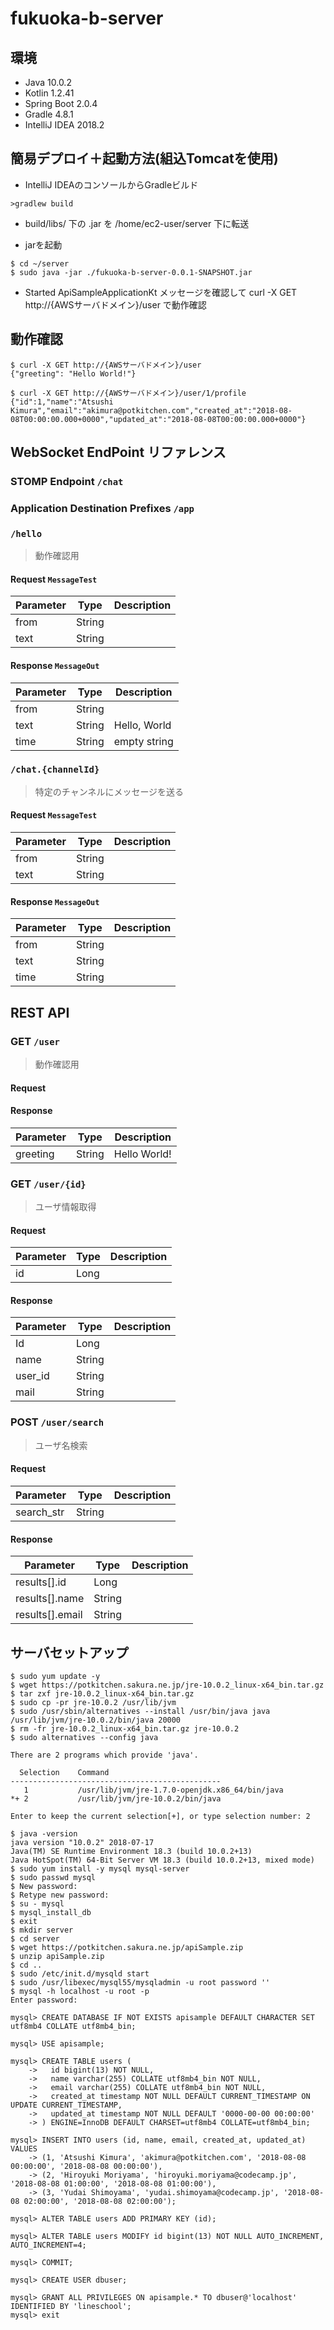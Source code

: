 # fukuoka-b-server

## 環境

- Java 10.0.2
- Kotlin 1.2.41
- Spring Boot 2.0.4
- Gradle 4.8.1
- IntelliJ IDEA 2018.2


## 簡易デプロイ＋起動方法(組込Tomcatを使用)
- IntelliJ IDEAのコンソールからGradleビルド
```
>gradlew build
```

- build/libs/ 下の .jar を /home/ec2-user/server 下に転送

- jarを起動
```
$ cd ~/server
$ sudo java -jar ./fukuoka-b-server-0.0.1-SNAPSHOT.jar
```

- Started ApiSampleApplicationKt メッセージを確認して curl -X GET http://{AWSサーバドメイン}/user で動作確認

## 動作確認
```
$ curl -X GET http://{AWSサーバドメイン}/user
{"greeting": "Hello World!"}

$ curl -X GET http://{AWSサーバドメイン}/user/1/profile
{"id":1,"name":"Atsushi Kimura","email":"akimura@potkitchen.com","created_at":"2018-08-08T00:00:00.000+0000","updated_at":"2018-08-08T00:00:00.000+0000"}
```

## WebSocket EndPoint リファレンス

### STOMP Endpoint `/chat`
### Application Destination Prefixes `/app`
### `/hello`
> 動作確認用

#### Request `MessageTest`
| Parameter | Type | Description |
| -------- | -------- | -------- |
| from | String |  |
| text | String |  |
#### Response `MessageOut`

| Parameter | Type | Description |
| -------- | -------- | -------- |
| from | String |  |
| text | String | Hello, World |
| time | String | empty string |

### `/chat.{channelId}`
> 特定のチャンネルにメッセージを送る

#### Request `MessageTest`
| Parameter | Type | Description |
| -------- | -------- | -------- |
| from | String |  |
| text | String |  |
#### Response `MessageOut`

| Parameter | Type | Description |
| -------- | -------- | -------- |
| from | String |  |
| text | String | |
| time | String |  |


## REST API

### GET `/user`
> 動作確認用

#### Request

#### Response

| Parameter | Type | Description |
| -------- | -------- | -------- |
| greeting | String | Hello World! |

### GET `/user/{id}`
> ユーザ情報取得

#### Request

| Parameter | Type | Description |
| -------- | -------- | -------- |
| id | Long | |

#### Response

| Parameter | Type | Description |
| -------- | -------- | -------- |
| Id | Long | |
| name | String | |
| user_id | String | |
| mail | String | |

### POST `/user/search`
> ユーザ名検索

#### Request

| Parameter | Type | Description |
| -------- | -------- | -------- |
| search_str | String | |

#### Response

| Parameter | Type | Description |
| -------- | -------- | -------- |
| results[].id | Long | |
| results[].name | String | |
| results[].email | String | |


## サーバセットアップ
```
$ sudo yum update -y
$ wget https://potkitchen.sakura.ne.jp/jre-10.0.2_linux-x64_bin.tar.gz
$ tar zxf jre-10.0.2_linux-x64_bin.tar.gz
$ sudo cp -pr jre-10.0.2 /usr/lib/jvm
$ sudo /usr/sbin/alternatives --install /usr/bin/java java /usr/lib/jvm/jre-10.0.2/bin/java 20000
$ rm -fr jre-10.0.2_linux-x64_bin.tar.gz jre-10.0.2
$ sudo alternatives --config java

There are 2 programs which provide 'java'.

  Selection    Command
-----------------------------------------------
   1           /usr/lib/jvm/jre-1.7.0-openjdk.x86_64/bin/java
*+ 2           /usr/lib/jvm/jre-10.0.2/bin/java

Enter to keep the current selection[+], or type selection number: 2

$ java -version
java version "10.0.2" 2018-07-17
Java(TM) SE Runtime Environment 18.3 (build 10.0.2+13)
Java HotSpot(TM) 64-Bit Server VM 18.3 (build 10.0.2+13, mixed mode)
$ sudo yum install -y mysql mysql-server
$ sudo passwd mysql
$ New password: 
$ Retype new password: 
$ su - mysql
$ mysql_install_db
$ exit
$ mkdir server
$ cd server
$ wget https://potkitchen.sakura.ne.jp/apiSample.zip
$ unzip apiSample.zip
$ cd ..
$ sudo /etc/init.d/mysqld start
$ sudo /usr/libexec/mysql55/mysqladmin -u root password ''
$ mysql -h localhost -u root -p
Enter password: 

mysql> CREATE DATABASE IF NOT EXISTS apisample DEFAULT CHARACTER SET utf8mb4 COLLATE utf8mb4_bin;

mysql> USE apisample;

mysql> CREATE TABLE users (
    ->   id bigint(13) NOT NULL,
    ->   name varchar(255) COLLATE utf8mb4_bin NOT NULL,
    ->   email varchar(255) COLLATE utf8mb4_bin NOT NULL,
    ->   created_at timestamp NOT NULL DEFAULT CURRENT_TIMESTAMP ON UPDATE CURRENT_TIMESTAMP,
    ->   updated_at timestamp NOT NULL DEFAULT '0000-00-00 00:00:00'
    -> ) ENGINE=InnoDB DEFAULT CHARSET=utf8mb4 COLLATE=utf8mb4_bin;

mysql> INSERT INTO users (id, name, email, created_at, updated_at) VALUES
    -> (1, 'Atsushi Kimura', 'akimura@potkitchen.com', '2018-08-08 00:00:00', '2018-08-08 00:00:00'),
    -> (2, 'Hiroyuki Moriyama', 'hiroyuki.moriyama@codecamp.jp', '2018-08-08 01:00:00', '2018-08-08 01:00:00'),
    -> (3, 'Yudai Shimoyama', 'yudai.shimoyama@codecamp.jp', '2018-08-08 02:00:00', '2018-08-08 02:00:00');

mysql> ALTER TABLE users ADD PRIMARY KEY (id);

mysql> ALTER TABLE users MODIFY id bigint(13) NOT NULL AUTO_INCREMENT, AUTO_INCREMENT=4;

mysql> COMMIT;

mysql> CREATE USER dbuser;

mysql> GRANT ALL PRIVILEGES ON apisample.* TO dbuser@'localhost' IDENTIFIED BY 'lineschool';
mysql> exit
```
